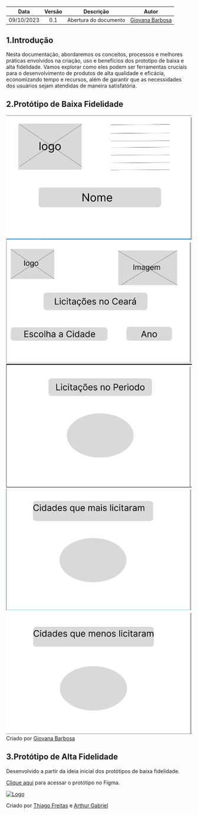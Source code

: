 
| Data       | Versão | Descrição                      | Autor |
| :--------: | :----: | :----------------------------: | :-------: |
| 09/10/2023 |  0.1   |     Abertura do documento      | [Giovana Barbosa ](https://github.com/gio221)  |

## 1.Introdução

Nesta documentação, abordaremos os conceitos, processos e melhores práticas envolvidos na criação, uso e benefícios dos prototipo de baixa e alta fidelidade. Vamos explorar como eles podem ser ferramentas cruciais para o desenvolvimento de produtos de alta qualidade e eficácia, economizando tempo e recursos, além de garantir que as necessidades dos usuários sejam atendidas de maneira satisfatória.

## 2.Protótipo de Baixa Fidelidade

![](../assets/Tela-Sobre.png)
![](../assets/Tela-Inicial.png)
![](<../assets/Tela 1.png>)
![](<../assets/Tela 2.png>)
![](<../assets/Tela 3.png>)
Criado por [Giovana Barbosa ](https://github.com/gio221)  

## 3.Protótipo de Alta Fidelidade

Desenvolvido a partir da ideia inicial dos protótipos de baixa fidelidade.

[Clique aqui](https://www.figma.com/proto/4NufbdvSRVBk144XWrsgFA/GuiaUnB?type=design&node-id=8-18934&scaling=scale-down&page-id=1%3A43095&starting-point-node-id=8%3A18934&show-proto-sidebar=1) para acessar o protótipo no Figma.

[![Logo](../../Pages/assets/FigmaLogo.svg)](https://www.figma.com/proto/4NufbdvSRVBk144XWrsgFA/GuiaUnB?type=design&node-id=8-18934&scaling=scale-down&page-id=1%3A43095&starting-point-node-id=8%3A18934&show-proto-sidebar=1)

Criado por [Thiago Freitas](https://github.com/thiagorfreitas) e [Arthur Gabriel](https://github.com/ArthurGabrieel)